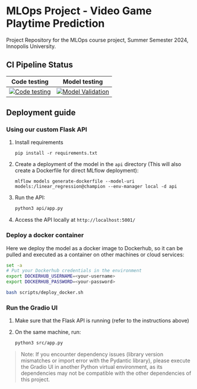 # MLOps Project - Video Game Playtime Prediction
Project Repository for the MLOps course project, Summer Semester 2024, Innopolis University.

## CI Pipeline Status

| Code testing                                                 | Model testing                                                |
| ------------------------------------------------------------ | ------------------------------------------------------------ |
| [![Code testing](https://github.com/RafikHachana/mlops-sum24-project/actions/workflows/test-code.yml/badge.svg)](https://github.com/RafikHachana/mlops-sum24-project/actions/workflows/test-code.yml) | [![Model Validation](https://github.com/RafikHachana/mlops-sum24-project/actions/workflows/validate-model.yml/badge.svg)](https://github.com/RafikHachana/mlops-sum24-project/actions/workflows/validate-model.yml) |

## Deployment guide

### Using our custom Flask API

1. Install requirements

   ```
   pip install -r requirements.txt
   ```

2. Create a deployment of the model in the `api` directory (This will also create a Dockerfile for direct MLflow deployment):

   ```
   mlflow models generate-dockerfile --model-uri models:/linear_regression@champion --env-manager local -d api
   ```

3. Run the API:

   ```bash
   python3 api/app.py
   ```

4. Access the API locally at `http://localhost:5001/`

### Deploy a docker container

Here we deploy the model as a docker image to Dockerhub, so it can be pulled and executed as a container on other machines or cloud services:

```bash
set -a
# Put your Dockerhub credentials in the environment
export DOCKERHUB_USERNAME=<your-username>
export DOCKERHUB_PASSWORD=<your-password>

bash scripts/deploy_docker.sh
```

### Run the Gradio UI

1. Make sure that the Flask API is running (refer to the instructions above)

2. On the same machine, run:

   ```bash
   python3 src/app.py
   ```

> Note: If you encounter dependency issues (library version mismatches or import error with the Pydantic library), please execute the Gradio UI in another Python virtual environment, as its dependencies may not be compatible with the other dependencies of this project.
